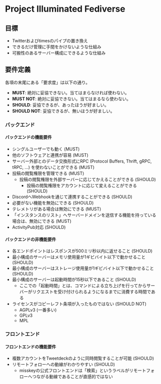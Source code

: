 # Project Illuminated Fediverse
## 目標
* Twitterおよびtimesのパイプの置き換え
* できるだけ管理に手間をかけないような仕組み
* 可搬性のあるサーバー構成にできるような仕組み

## 要件定義
各項の末尾にある「要求度」は以下の通り。
* **MUST**: 絶対に妥協できない。当てはまらなければ使わない。
* **MUST NOT**: 絶対に妥協できない。当てはまるなら使わない。
* **SHOULD**: 妥協できるが、あったほうが好ましい。
* **SHOULD NOT**: 妥協できるが、無いほうが好ましい。

### バックエンド
#### バックエンドの機能要件
* シングルユーザーでも動く (MUST)
* 他のソフトウェアと連携が容易 (MUST)
* サーバー外部とのデータ交換形式にRPC (Protocol Buffers, Thrift, gRPC, tRPC, ...) を使わないことができる (MUST)
* 投稿の閲覧権限を管理できる (MUST)
  * 投稿の閲覧権限を外部サーバーに応じてかえることができる (SHOULD)
    * 投稿の閲覧権限をアカウントに応じて変えることができる (SHOULD)
* DiscordへWebhookを通じて連携することができる (SHOULD)
* 必要がない機能を無効にできる (SHOULD)
* テレメトリがある場合は無効にできる (MUST)
* 「インスタンスのリスト」へサーバードメインを送信する機能を持っている場合は、無効にできる (MUST)
* ActivityPub対応 (SHOULD)

#### バックエンドの非機能要件
* 各エンドポイントはレスポンスが500ミリ秒以内に返せること (SHOULD)
* 最小構成のサーバーはメモリ使用量が1ギビバイト以下で動かせること (SHOULD)
* 最小構成のサーバーはストレージ使用量が1ギビバイト以下で動かせること (SHOULD)
* 最小構成のサーバーは起動時間が15秒以下であること (SHOULD)
  * ここでの「起動時間」とは、コマンドによる立ち上げを行ってからサーバーがリクエストを受け付けられるようになるまでに消費する時間である
* ライセンスがコピーレフト条項が入ったものではない (SHOULD NOT)
  * AGPLv3 (一番多い)
  * GPLv3
  * MPL

### フロントエンド
#### フロントエンドの機能要件
* 複数アカウントをTweetdeckのように同時閲覧することが可能 (SHOULD)
* リモートフォローへの動線がわかりやすい (SHOULD)
  * misskeyの公式フロントエンドは「検索」というラベルがリモートフォローへつながる動線であることが直感的ではない

